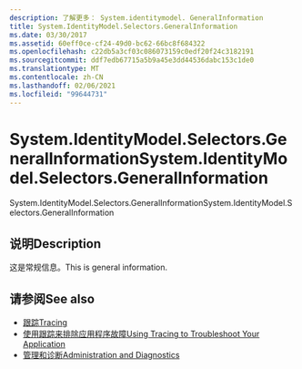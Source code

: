 ```yaml
---
description: 了解更多： System.identitymodel. GeneralInformation
title: System.IdentityModel.Selectors.GeneralInformation
ms.date: 03/30/2017
ms.assetid: 60eff0ce-cf24-49d0-bc62-66bc8f684322
ms.openlocfilehash: c22db5a3cf03c086073159c0edf20f24c3182191
ms.sourcegitcommit: ddf7edb67715a5b9a45e3dd44536dabc153c1de0
ms.translationtype: MT
ms.contentlocale: zh-CN
ms.lasthandoff: 02/06/2021
ms.locfileid: "99644731"
---
```

# <a name="systemidentitymodelselectorsgeneralinformation"></a><span data-ttu-id="4fba7-103">System.IdentityModel.Selectors.GeneralInformation</span><span class="sxs-lookup"><span data-stu-id="4fba7-103">System.IdentityModel.Selectors.GeneralInformation</span></span>

<span data-ttu-id="4fba7-104">System.IdentityModel.Selectors.GeneralInformation</span><span class="sxs-lookup"><span data-stu-id="4fba7-104">System.IdentityModel.Selectors.GeneralInformation</span></span>  
  
## <a name="description"></a><span data-ttu-id="4fba7-105">说明</span><span class="sxs-lookup"><span data-stu-id="4fba7-105">Description</span></span>  

 <span data-ttu-id="4fba7-106">这是常规信息。</span><span class="sxs-lookup"><span data-stu-id="4fba7-106">This is general information.</span></span>  
  
## <a name="see-also"></a><span data-ttu-id="4fba7-107">请参阅</span><span class="sxs-lookup"><span data-stu-id="4fba7-107">See also</span></span>

- [<span data-ttu-id="4fba7-108">跟踪</span><span class="sxs-lookup"><span data-stu-id="4fba7-108">Tracing</span></span>](index.md)
- [<span data-ttu-id="4fba7-109">使用跟踪来排除应用程序故障</span><span class="sxs-lookup"><span data-stu-id="4fba7-109">Using Tracing to Troubleshoot Your Application</span></span>](using-tracing-to-troubleshoot-your-application.md)
- [<span data-ttu-id="4fba7-110">管理和诊断</span><span class="sxs-lookup"><span data-stu-id="4fba7-110">Administration and Diagnostics</span></span>](../index.md)
